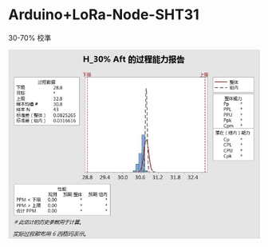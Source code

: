 # Arduino+LoRa-Node-SHT31
30-70% 校準

![image](https://github.com/jaspers0324/LoRa-Node-SHT31/blob/master/SHT31_MINITABE/H_30%25%20Aft%20%E7%9A%84%E8%BF%87%E7%A8%8B%E8%83%BD%E5%8A%9B%E6%8A%A5%E5%91%8A.jpg)
